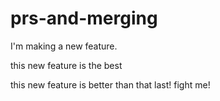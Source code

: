 # prs-and-merging

I'm making a new feature.

this new feature is the best

this new feature is better than that last! fight me!